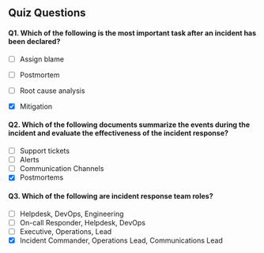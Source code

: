 ## Quiz Questions

#### Q1. Which of the following is the most important task after an incident has been declared?

- [ ] Assign blame
- [ ]  Postmortem
- [ ] Root cause analysis
- [x] Mitigation


#### Q2. Which of the following documents summarize the events during the incident and evaluate the effectiveness of the incident response?

- [ ] Support tickets
- [ ] Alerts
- [ ] Communication Channels
- [x] Postmortems

#### Q3. Which of the following are incident response team roles?

- [ ] Helpdesk, DevOps, Engineering
- [ ] On-call Responder, Helpdesk, DevOps
- [ ] Executive, Operations, Lead
- [x] Incident Commander, Operations Lead, Communications Lead
